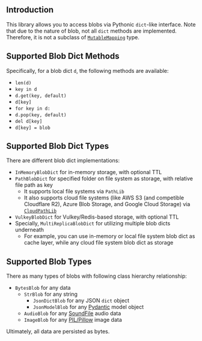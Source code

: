 ## Introduction

This library allows you to access blobs via Pythonic `dict`-like interface.
Note that due to the nature of blob, not all `dict` methods are implemented.
Therefore, it is not a subclass of [`MutableMapping`](https://docs.python.org/3/library/collections.abc.html#collections.abc.MutableMapping) type.

## Supported Blob Dict Methods

Specifically, for a blob dict `d`, the following methods are available:

- `len(d)`
- `key in d`
- `d.get(key, default)`
- `d[key]`
- `for key in d:`
- `d.pop(key, default)`
- `del d[key]`
- `d[key] = blob`

## Supported Blob Dict Types

There are different blob dict implementations:

- `InMemoryBlobDict` for in-memory storage, with optional TTL
- `PathBlobDict` for specified folder on file system as storage, with relative file path as key
  - It supports local file systems via `PathLib`
  - It also supports cloud file systems (like AWS S3 (and competible Cloudflare R2), Azure Blob Storage, and Google Cloud Storage) via [`CloudPathLib`](https://cloudpathlib.drivendata.org/stable/)
- `VulkeyBlobDict` for Vulkey/Redis-based storage, with optional TTL
- Specially, `MultiReplicaBlobDict` for utilizing multiple blob dicts underneath
  - For example, you can use in-memory or local file system blob dict as cache layer, while any cloud file system blob dict as storage

## Supported Blob Types

There as many types of blobs with following class hierarchy relationship:

- `BytesBlob` for any data
  - `StrBlob` for any string
    - `JsonDictBlob` for any JSON `dict` object
    - `JsonModelBlob` for any [Pydantic](https://docs.pydantic.dev/) model object
  - `AudioBlob` for any [SoundFile](https://github.com/bastibe/python-soundfile) audio data
  - `ImageBlob` for any [PIL/Pillow](https://python-pillow.github.io/) image data

Ultimately, all data are persisted as bytes.
